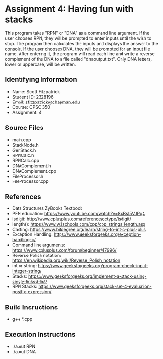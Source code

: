 # Assignment 4: Having fun with stacks
This program takes "RPN" or "DNA" as a command line argument. If the user chooses
RPN, they will be prompted to enter inputs until the wish to stop. The program then
calculates the inputs and displays the answer to the console. If the user chooses
DNA, they will be prompted for an input file name. After entering it, the program
will read each line and write a reverse complement of the DNA to a file called
"dnaoutput.txt". Only DNA letters, lower or uppercase, will be written.


## Identifying Information
* Name: Scott Fitzpatrick
* Student ID: 2328196
* Email: sfitzpatrick@chapman.edu
* Course: CPSC 350
* Assignment: 4

## Source Files  
* main.cpp
* StackNode.h
* GenStack.h
* RPNCalc.h
* RPNCalc.cpp
* DNAComplement.h
* DNAComplement.cpp
* FileProcessor.h
* FileProcessor.cpp

## References
* Data Structures ZyBooks Textbook
* PFN education: https://www.youtube.com/watch?v=84BsI5VJPq4
* isdigit: http://www.cplusplus.com/reference/cctype/isdigit/
* length(): https://www.w3schools.com/cpp/cpp_strings_length.asp
* Casting: https://www.bitdegree.org/learn/string-to-int-c-plus-plus
* Exception Handling: https://www.geeksforgeeks.org/exception-handling-c/
* Command line arguments: https://www.cplusplus.com/forum/beginner/47996/
* Reverse Polish notation: https://en.wikipedia.org/wiki/Reverse_Polish_notation
* int or string: https://www.geeksforgeeks.org/program-check-input-integer-string/
* Stacks: https://www.geeksforgeeks.org/implement-a-stack-using-singly-linked-list/
* RPN Stacks: https://www.geeksforgeeks.org/stack-set-4-evaluation-postfix-expression/

## Build Insructions
* g++ *.cpp

## Execution Instructions
* ./a.out RPN
* ./a.out DNA
